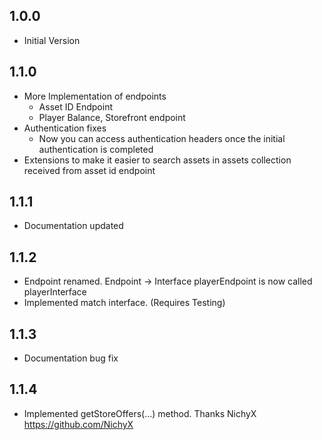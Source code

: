 ## 1.0.0

- Initial Version

## 1.1.0

- More Implementation of endpoints
  - Asset ID Endpoint
  - Player Balance, Storefront endpoint
- Authentication fixes
  - Now you can access authentication headers once the initial authentication is completed
- Extensions to make it easier to search assets in assets collection received from asset id endpoint

## 1.1.1

- Documentation updated

## 1.1.2

- Endpoint renamed. Endpoint -> Interface
  playerEndpoint is now called playerInterface
- Implemented match interface. (Requires Testing)

## 1.1.3

- Documentation bug fix

## 1.1.4

- Implemented getStoreOffers(...) method.
  Thanks NichyX https://github.com/NichyX